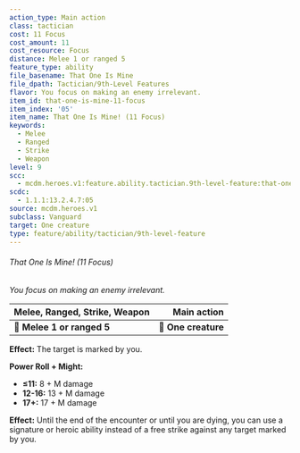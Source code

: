 ```yaml
---
action_type: Main action
class: tactician
cost: 11 Focus
cost_amount: 11
cost_resource: Focus
distance: Melee 1 or ranged 5
feature_type: ability
file_basename: That One Is Mine
file_dpath: Tactician/9th-Level Features
flavor: You focus on making an enemy irrelevant.
item_id: that-one-is-mine-11-focus
item_index: '05'
item_name: That One Is Mine! (11 Focus)
keywords:
  - Melee
  - Ranged
  - Strike
  - Weapon
level: 9
scc:
  - mcdm.heroes.v1:feature.ability.tactician.9th-level-feature:that-one-is-mine-11-focus
scdc:
  - 1.1.1:13.2.4.7:05
source: mcdm.heroes.v1
subclass: Vanguard
target: One creature
type: feature/ability/tactician/9th-level-feature
---
```


###### That One Is Mine! (11 Focus)

*You focus on making an enemy irrelevant.*

| **Melee, Ranged, Strike, Weapon** |     **Main action** |
| --------------------------------- | ------------------: |
| **📏 Melee 1 or ranged 5**        | **🎯 One creature** |

**Effect:** The target is marked by you.

**Power Roll + Might:**

- **≤11:** 8 + M damage
- **12-16:** 13 + M damage
- **17+:** 17 + M damage

**Effect:** Until the end of the encounter or until you are dying, you can use a signature or heroic ability instead of a free strike against any target marked by you.
